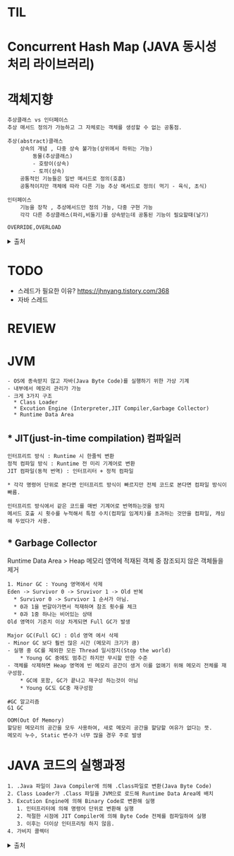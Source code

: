 # TIL

# Concurrent Hash Map (JAVA 동시성 처리 라이브러리)

# 객체지향
    추상클래스 vs 인터페이스
    추상 매서드 정의가 가능하고 그 자체로는 객체를 생성할 수 없는 공통점.

    추상(abstract)클래스
        상속의 개념 , 다중 상속 불가능(상위에서 하위는 가능)
            동물(추상클래스) 
            - 호랑이(상속) 
            - 토끼(상속)
        공통적인 기능들은 일반 메서드로 정의(호흡)
        공통적이지만 객체에 따라 다른 기능 추상 메서드로 정의( 먹기 - 육식, 초식)

    인터페이스
        기능을 장착 , 추상메서드만 정의 가능, 다중 구현 가능
        각각 다른 추상클래스(파리,비둘기)를 상속받는데 공통된 기능이 필요할때(날기)

    OVERRIDE,OVERLOAD
             

<details>
<summary>출처</summary>
https://myjamong.tistory.com/150
</details>


# TODO
* 스레드가 필요한 이유? https://jhnyang.tistory.com/368
* 자바 스레드
  
# REVIEW


# JVM
    - OS에 종속받지 않고 자바(Java Byte Code)를 실행하기 위한 가상 기계
    - 내부에서 메모리 관리가 가능
    - 크게 3가지 구조
      * Class Loader
      * Excution Engine (Interpreter,JIT Compiler,Garbage Collector)
      * Runtime Data Area

## * JIT(just-in-time compilation) 컴파일러
    인터프리트 방식 : Runtime 시 한줄씩 변환
    정적 컴파일 방식 : Runtime 전 미리 기계어로 변환
    JIT 컴파일(동적 번역) : 인터프리터 + 정적 컴파일

    * 각각 명령어 단위로 본다면 인터프리트 방식이 빠르지만 전체 코드로 본다면 컴파일 방식이 빠름.

    인터프리트 방식에서 같은 코드를 매번 기계어로 번역하는것을 방지
    메서드 호출 시 횟수를 누적해서 특정 수치(컴파일 임계치)를 초과하는 것만을 컴파일, 캐싱해 두었다가 사용.


## * Garbage Collector

Runtime Data Area > Heap 메모리 영역에 적재된 객체 중 참조되지 않은 객체들을 제거

    1. Minor GC : Young 영역에서 삭제
    Eden -> Survivor 0 -> Sruvivor 1 -> Old 반복
      * Survivor 0 -> Survivor 1 순서가 아님.
      * 0과 1을 번갈아가면서 적재하며 참조 횟수를 체크
      * 0과 1중 하나는 비어있는 상태
    Old 영역이 기준치 이상 차게되면 Full GC가 발생

    Major GC(Full GC) : Old 영역 에서 삭제
    - Minor GC 보다 훨씬 많은 시간 (메모리 크기가 큼)
    - 실행 중 GC를 제외한 모든 Thread 일시정지(Stop the world)
        * Young GC 중에도 멈추긴 하지만 무시할 만한 수준
    - 객체를 삭제하면 Heap 영역에 빈 메모리 공간이 생겨 이를 없애기 위해 메모리 전체를 재구성함.
        * GC에 포함, GC가 끝나고 재구성 하는것이 아님
        * Young GC도 GC중 재구성함
  
    #GC 알고리즘
    G1 GC
  
    OOM(Out Of Memory)
    할당된 메모리의 공간을 모두 사용하여, 새로 메모리 공간을 할당할 여유가 없다는 뜻.
    메모리 누수, Static 변수가 너무 많을 경우 주로 발생

# JAVA 코드의 실행과정
    1. .Java 파일이 Java Compiler에 의해 .Class파일로 변환(Java Byte Code)
    2. Class Loader가 .Class 파일을 JVM으로 로드해 Runtime Data Area에 배치
    3. Excution Engine에 의해 Binary Code로 변환해 실행 
       1. 인터프리터에 의해 명령어 단위로 변환해 실행
       2. 적절한 시점에 JIT Compiler에 의해 Byte Code 전체를 컴파일하여 실행
       3. 이후는 더이상 인터프리팅 하지 않음.
    4. 가비지 콜렉터


<details>
<summary>출처</summary>

https://2ssue.github.io/base/190509_PJI/    
https://doozi0316.tistory.com/  
https://coding-nyan.tistory.com/85  
https://beststar-1.tistory.com/3  
민국님

</details>
